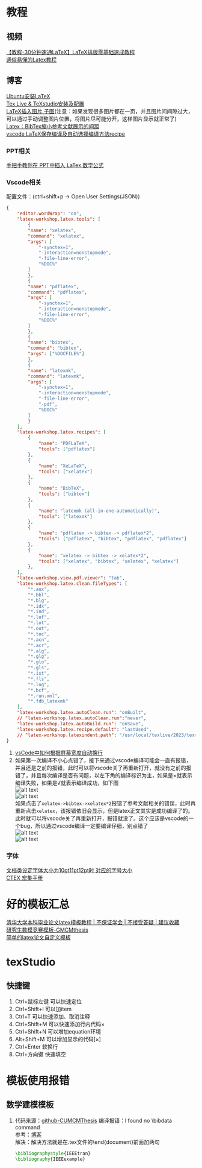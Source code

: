 # 教程
## 视频
[【教程-30分钟速通LaTeX】LaTeX排版零基础速成教程](https://www.bilibili.com/video/BV1Mc411S75c)  
[通俗易懂的Latex教程](https://www.bilibili.com/video/BV1aT4y1f74w)  
## 博客
[Ubuntu安装LaTeX](https://blog.csdn.net/lijf2001/article/details/122804413)  
[Tex Live & TeXstudio安装及配置](https://blog.csdn.net/weixin_42468475/article/details/108888966)  
[LaTeX插入图片 子图](https://blog.csdn.net/gsgbgxp/article/details/129655879)(注意：如果发现很多图片都在一页，并且图片间间隙过大，可以通过手动调整图片位置，将图片尽可能分开，这样图片显示就正常了)  
[Latex：BibTex缩小参考文献展示的间距](https://blog.csdn.net/weixin_40520963/article/details/105137544)  
[vscode LaTeX保存编译及自动选择编译方法recipe](https://blog.csdn.net/lyh458/article/details/130667859)  
### PPT相关
[手把手教你在 PPT中插入 LaTex 数学公式](https://blog.csdn.net/itnerd/article/details/106891793)  
### Vscode相关
配置文件：(ctrl+shift+p -> Open User Settings(JSON))
```json
{
    "editor.wordWrap": "on",
    "latex-workshop.latex.tools": [
        {
        "name": "xelatex",
        "command": "xelatex",
        "args": [
            "-synctex=1",
            "-interaction=nonstopmode",
            "-file-line-error",
            "%DOC%"
        ]
        },
        {
        "name": "pdflatex",
        "command": "pdflatex",
        "args": [
            "-synctex=1",
            "-interaction=nonstopmode",
            "-file-line-error",
            "%DOC%"
        ]
        },
        {
        "name": "bibtex",
        "command": "bibtex",
        "args": ["%DOCFILE%"]
        },
        {
        "name": "latexmk",
        "command": "latexmk",
        "args": [
            "-synctex=1",
            "-interaction=nonstopmode",
            "-file-line-error",
            "-pdf",
            "%DOC%"
        ]
        }
    ],
    "latex-workshop.latex.recipes": [
        {
            "name": "PDFLaTeX",
            "tools": ["pdflatex"]
        },
        {
            "name": "XeLaTeX",
            "tools": ["xelatex"]
        },
        {
            "name": "BibTeX",
            "tools": ["bibtex"]
        },
        {
            "name": "latexmk (all-in-one-automatically)",
            "tools": ["latexmk"]
        },
        {
            "name": "pdflatex -> bibtex -> pdflatex*2",
            "tools": ["pdflatex", "bibtex", "pdflatex", "pdflatex"]
        },
        {
            "name": "xelatex -> bibtex -> xelatex*2",
            "tools": ["xelatex", "bibtex", "xelatex", "xelatex"]
        },
    ],
    "latex-workshop.view.pdf.viewer": "tab",
    "latex-workshop.latex.clean.fileTypes": [
        "*.aux",
        "*.bbl",
        "*.blg",
        "*.idx",
        "*.ind",
        "*.lof",
        "*.lot",
        "*.out",
        "*.toc",
        "*.acn",
        "*.acr",
        "*.alg",
        "*.glg",
        "*.glo",
        "*.gls",
        "*.ist",
        "*.fls",
        "*.log",
        "*.bcf",
        "*.run.xml",
        "*.fdb_latexmk"
    ],
    "latex-workshop.latex.autoClean.run": "onBuilt",
    // "latex-workshop.latex.autoClean.run":"never",
    "latex-workshop.latex.autoBuild.run": "onSave",
    "latex-workshop.latex.recipe.default": "lastUsed",
    // "latex-workshop.latexindent.path": "/usr/local/texlive/2023/texmf-dist/scripts/latexindent/latexindent.pl"
}
```
1. [vsCode中如何根据屏幕宽度自动换行](https://blog.csdn.net/weixin_42689147/article/details/87366004)  
2. 如果第一次编译不小心点错了，接下来通过vscode编译可能会一直有报错，并且还是之前的报错，此时可以将vscode关了再重新打开，就没有之前的报错了，并且每次编译是否有问题，以左下角的编译标识为主，如果是×就表示编译失败，如果是√就表示编译成功，如下图  
   ![alt text](.assets_IMG/Latex/image.png)  
   ![alt text](.assets_IMG/Latex/image-1.png)  
   如果点击了`xelatex->bibtex->xelatex*2`报错了参考文献相关的错误，此时再重新点击`xelatex`，该报错依旧会显示，但是latex正文其实是成功编译了的。此时就可以将vscode关了再重新打开，报错就没了。这个应该是vscode的一个bug，所以通过vscode编译一定要编译仔细，别点错了  
   ![alt text](.assets_IMG/Latex/image-2.png)  
   ![alt text](.assets_IMG/Latex/image-3.png)  
### 字体
[文档类设定字体大小为10pt11pt12pt时 对应的字号大小](https://pinvondev.github.io/blog/Latex/2018/11/19/ubuntu-%E4%B8%AD%E4%BD%BF%E7%94%A8-latex-%E6%8E%92%E7%89%88/%20Or%20/blog/Latex/ubuntu-%E4%B8%AD%E4%BD%BF%E7%94%A8-latex-%E6%8E%92%E7%89%88/)  
[CTEX 宏集手册](https://mirrors.ibiblio.org/CTAN/language/chinese/ctex/ctex.pdf)  
# 好的模板汇总
[清华大学本科毕业论文latex模板教程 | 不保证学会 | 不接受答疑 | 建议收藏](https://www.bilibili.com/video/BV1s5411Q76P)  
[研究生数模竞赛模板-GMCMthesis](https://github.com/latexstudio/GMCMthesis)  
[简单的latex论文自定义模板](https://zhuanlan.zhihu.com/p/664379742)  

# texStudio
## 快捷键
1. Ctrl+鼠标左键 可以快速定位
2. Ctrl+Shift+I 可以加item
3. Ctrl+T 可以快速添加、取消注释
4. Ctrl+Shift+M 可以快速添加行内代码$×$
5. Ctrl+Shift+N 可以增加equation环境
6. Alt+Shift+M 可以增加显示的代码\[×\]
7. Ctrl+Enter 软换行
8. Ctrl+方向键 快速填空

# 模板使用报错
## 数学建模模板
1. 代码来源：[github-CUMCMThesis](https://github.com/latexstudio/CUMCMThesis)
   编译报错：I found no \bibdata command  
   参考：[博客](https://blog.csdn.net/sc303165/article/details/122787923)  
   解决：解决方法就是在.tex文件的\end{document}前面加两句
    ```latex
    \bibliographystyle{IEEEtran}
    \bibliography{IEEEexample}
    ```